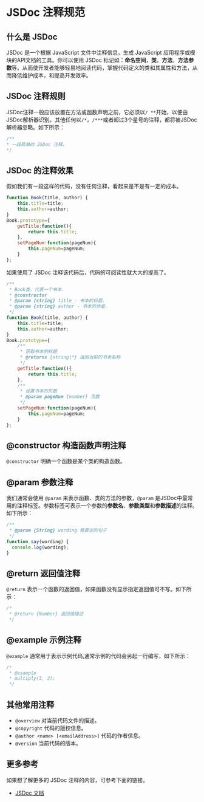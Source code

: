 # JSDoc 注释规范

## 什么是 JSDoc

JSDoc 是一个根据 JavaScript 文件中注释信息，生成 JavaScript 应用程序或模块的API文档的工具。你可以使用 JSDoc 标记如：**命名空间**，**类**，**方法**，**方法参数**等。从而使开发者能够轻易地阅读代码，掌握代码定义的类和其属性和方法，从而降低维护成本，和提高开发效率。

## JSDoc 注释规则

JSDoc注释一般应该放置在方法或函数声明之前，它必须以`/ **`开始，以便由JSDoc解析器识别。其他任何以`/*`，`/***`或者超过3个星号的注释，都将被JSDoc解析器忽略。如下所示：

```javascript
/**
* 一段简单的 JSDoc 注释。
*/
```

## JSDoc 的注释效果

假如我们有一段这样的代码，没有任何注释，看起来是不是有一定的成本。

```javascript
function Book(title, author) {
    this.title=title;
    this.author=author;
}
Book.prototype={
    getTitle:function(){
        return this.title;
    },
    setPageNum:function(pageNum){
        this.pageNum=pageNum;
    }
};
```

如果使用了 JSDoc 注释该代码后，代码的可阅读性就大大的提高了。

```javascript
/**
 * Book类，代表一个书本.
 * @constructor
 * @param {string} title - 书本的标题.
 * @param {string} author - 书本的作者.
 */
function Book(title, author) {
    this.title=title;
    this.author=author;
}
Book.prototype={
    /**
     * 获取书本的标题
     * @returns {string|*} 返回当前的书本名称
     */
    getTitle:function(){
        return this.title;
    },
    /**
     * 设置书本的页数
     * @param pageNum {number} 页数
     */
    setPageNum:function(pageNum){
        this.pageNum=pageNum;
    }
};
```

## @constructor 构造函数声明注释

`@constructor` 明确一个函数是某个类的构造函数。

## @param 参数注释

我们通常会使用 `@param` 来表示函数、类的方法的参数，`@param` 是JSDoc中最常用的注释标签。参数标签可表示一个参数的**参数名**、**参数类型**和**参数描述**的注释。如下所示：

```js
/**
 * @param {String} wording 需要说的句子
 */
function say(wording) {
  console.log(wording);
}
```

## @return 返回值注释

`@return` 表示一个函数的返回值，如果函数没有显示指定返回值可不写。如下所示：

```js
/*
 * @return {Number} 返回值描述
 */
```

## @example 示例注释

`@example` 通常用于表示示例代码,通常示例的代码会另起一行编写，如下所示：

```js
/*
 * @example
 * multiply(3, 2); 
 */
```

## 其他常用注释

- `@overview` 对当前代码文件的描述。
- `@copyright` 代码的版权信息。
- `@author <name> [<emailAddress>]` 代码的作者信息。
- `@version` 当前代码的版本。

## 更多参考

如果想了解更多的 JSDoc 注释的内容，可参考下面的链接。

- [JSDoc 文档](http://usejsdoc.org/index.html)